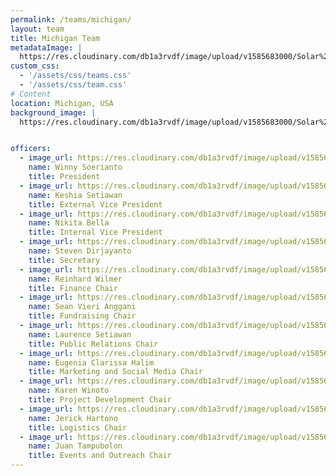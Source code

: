 ```yaml
---
permalink: /teams/michigan/
layout: team
title: Michigan Team
metadataImage: |
  https://res.cloudinary.com/db1a3rvdf/image/upload/v1585683000/Solar%20Chapter%20Website/teams_page/michigan/FALL_19_TEAM_PHOTO/michigan_team_2_sqcc6t.jpg
custom_css:
  - '/assets/css/teams.css'
  - '/assets/css/team.css'
# Content
location: Michigan, USA
background_image: |
  https://res.cloudinary.com/db1a3rvdf/image/upload/v1585683000/Solar%20Chapter%20Website/teams_page/michigan/FALL_19_TEAM_PHOTO/michigan_team_2_sqcc6t.jpg


officers:
  - image_url: https://res.cloudinary.com/db1a3rvdf/image/upload/v1585683011/Solar%20Chapter%20Website/teams_page/michigan/FALL_19_TEAM_PHOTO/Winny_Soerianto_p6nyo4.jpg
    name: Winny Soerianto
    title: President
  - image_url: https://res.cloudinary.com/db1a3rvdf/image/upload/v1585683009/Solar%20Chapter%20Website/teams_page/michigan/FALL_19_TEAM_PHOTO/Keshia_Samantha_Setiawan_alddni.jpg
    name: Keshia Setiawan
    title: External Vice President
  - image_url: https://res.cloudinary.com/db1a3rvdf/image/upload/v1585683000/Solar%20Chapter%20Website/teams_page/michigan/FALL_19_TEAM_PHOTO/Nikita_Bella_esfui9.jpg
    name: Nikita Bella
    title: Internal Vice President
  - image_url: https://res.cloudinary.com/db1a3rvdf/image/upload/v1585682999/Solar%20Chapter%20Website/teams_page/michigan/FALL_19_TEAM_PHOTO/Steven_Dirjayanto_vcsqef.jpg
    name: Steven Dirjayanto
    title: Secretary
  - image_url: https://res.cloudinary.com/db1a3rvdf/image/upload/v1585683013/Solar%20Chapter%20Website/teams_page/michigan/FALL_19_TEAM_PHOTO/Reinhard_Wilmer_m8jhnf.jpg
    name: Reinhard Wilmer
    title: Finance Chair
  - image_url: https://res.cloudinary.com/db1a3rvdf/image/upload/v1585683014/Solar%20Chapter%20Website/teams_page/michigan/FALL_19_TEAM_PHOTO/Sean_Vieri_Anggani_hcrcz0.jpg
    name: Sean Vieri Anggani
    title: Fundraising Chair
  - image_url: https://res.cloudinary.com/db1a3rvdf/image/upload/v1585683014/Solar%20Chapter%20Website/teams_page/michigan/FALL_19_TEAM_PHOTO/Laurence_Setiawan_n6w3oh.jpg
    name: Laurence Setiawan
    title: Public Relations Chair
  - image_url: https://res.cloudinary.com/db1a3rvdf/image/upload/v1585683013/Solar%20Chapter%20Website/teams_page/michigan/FALL_19_TEAM_PHOTO/Clarissa_Halim_hj4cvu.jpg
    name: Eugenia Clarissa Halim
    title: Marketing and Social Media Chair
  - image_url: https://res.cloudinary.com/db1a3rvdf/image/upload/v1585683003/Solar%20Chapter%20Website/teams_page/michigan/FALL_19_TEAM_PHOTO/Karen_Winoto_z03kox.jpg
    name: Karen Winoto
    title: Project Development Chair
  - image_url: https://res.cloudinary.com/db1a3rvdf/image/upload/v1585683010/Solar%20Chapter%20Website/teams_page/michigan/FALL_19_TEAM_PHOTO/Jerick_Hartono_xpu9t4.jpg
    name: Jerick Hartono
    title: Logistics Chair
  - image_url: https://res.cloudinary.com/db1a3rvdf/image/upload/v1585683015/Solar%20Chapter%20Website/teams_page/michigan/FALL_19_TEAM_PHOTO/Juan_Tampubolon_v8csof.jpg
    name: Juan Tampubolon
    title: Events and Outreach Chair
---
```

